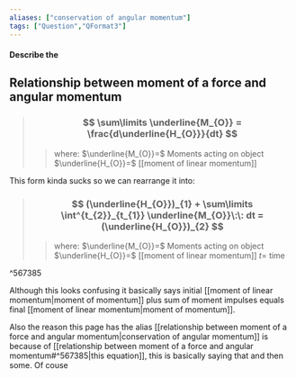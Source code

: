 ```yaml
---
aliases: ["conservation of angular momentum"]
tags: ["Question","QFormat3"]
---
```


#### Describe the
## Relationship between moment of a force and angular momentum

> ### $$ \sum\limits \underline{M_{O}} = \frac{d\underline{H_{O}}}{dt} $$ 
>> where:
>> $\underline{M_{O}}=$ Moments acting on object
>> $\underline{H_{O}}=$ [[moment of linear momentum]]

This form kinda sucks so we can rearrange it into:

> ### $$ (\underline{H_{O}})_{1} + \sum\limits \int^{t_{2}}_{t_{1}} \underline{M_{O}}\:\: dt = (\underline{H_{O}})_{2} $$ 
>> where:
>> $\underline{M_{O}}=$ Moments acting on object
>> $\underline{H_{O}}=$ [[moment of linear momentum]]
>> $t=$ time

^567385

Although this looks confusing it basically says initial [[moment of linear momentum|moment of momentum]] plus sum of moment impulses equals final [[moment of linear momentum|moment of momentum]].

Also the reason this page has the alias [[relationship between moment of a force and angular momentum|conservation of angular momentum]] is because of [[relationship between moment of a force and angular momentum#^567385|this equation]], this is basically saying that and then some. Of couse 